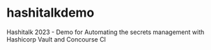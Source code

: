 # hashitalkdemo
Hashitalk 2023  - Demo for Automating the secrets management with Hashicorp Vault and Concourse CI 
